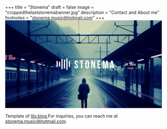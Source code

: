 +++
title = "Stonema"
draft = false
image = "croppedthelaststonemabanner.jpg"
description = "Contact and About me"
footnotes = "stonema.music@hotmail.com"
+++
![](croppedthelaststonemabanner.jpg)



Template of [lilo.blog
](www.lilo.blog)For inquiries, you can reach me at [stonema.music@hotmail.com](stonema.music@hotmail.com).